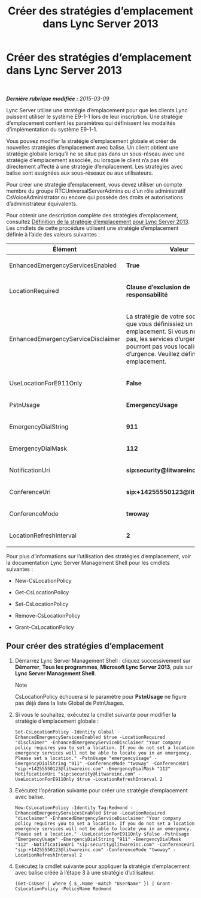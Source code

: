 ﻿---
title: Créer des stratégies d’emplacement dans Lync Server 2013
TOCTitle: Créer des stratégies d’emplacement dans Lync Server 2013
ms:assetid: f1878194-c756-4794-8fa1-15dd2118b4b3
ms:mtpsurl: https://technet.microsoft.com/fr-fr/library/Gg413006(v=OCS.15)
ms:contentKeyID: 49299296
ms.date: 05/20/2016
mtps_version: v=OCS.15
ms.translationtype: HT
---

# Créer des stratégies d’emplacement dans Lync Server 2013

 

_**Dernière rubrique modifiée :** 2015-03-09_

Lync Server utilise une stratégie d’emplacement pour que les clients Lync puissent utiliser le système E9-1-1 lors de leur inscription. Une stratégie d’emplacement contient les paramètres qui définissent les modalités d’implémentation du système E9-1-1.

Vous pouvez modifier la stratégie d’emplacement globale et créer de nouvelles stratégies d’emplacement avec balise. Un client obtient une stratégie globale lorsqu’il ne se situe pas dans un sous-réseau avec une stratégie d’emplacement associée, ou lorsque le client n’a pas été directement affecté à une stratégie d’emplacement. Les stratégies avec balise sont assignées aux sous-réseaux ou aux utilisateurs.

Pour créer une stratégie d’emplacement, vous devez utiliser un compte membre du groupe RTCUniversalServerAdmins ou d’un rôle administratif CsVoiceAdministrator ou encore qui possède des droits et autorisations d’administrateur équivalents.

Pour obtenir une description complète des stratégies d’emplacement, consultez [Définition de la stratégie d’emplacement pour Lync Server 2013](lync-server-2013-defining-the-location-policy.md). Les cmdlets de cette procédure utilisent une stratégie d’emplacement définie à l’aide des valeurs suivantes :


<table>
<colgroup>
<col style="width: 50%" />
<col style="width: 50%" />
</colgroup>
<thead>
<tr class="header">
<th>Élément</th>
<th>Valeur</th>
</tr>
</thead>
<tbody>
<tr class="odd">
<td><p>EnhancedEmergencyServicesEnabled</p></td>
<td><p><strong>True</strong></p></td>
</tr>
<tr class="even">
<td><p>LocationRequired</p></td>
<td><p><strong>Clause d’exclusion de responsabilité</strong></p></td>
</tr>
<tr class="odd">
<td><p>EnhancedEmergencyServiceDisclaimer</p></td>
<td><p>La stratégie de votre société exige que vous définissiez un emplacement. Si vous ne le faites pas, les services d’urgence ne pourront pas vous localiser en cas d’urgence. Veuillez définir un emplacement.</p></td>
</tr>
<tr class="even">
<td><p>UseLocationForE911Only</p></td>
<td><p><strong>False</strong></p></td>
</tr>
<tr class="odd">
<td><p>PstnUsage</p></td>
<td><p><strong>EmergencyUsage</strong></p></td>
</tr>
<tr class="even">
<td><p>EmergencyDialString</p></td>
<td><p><strong>911</strong></p></td>
</tr>
<tr class="odd">
<td><p>EmergencyDialMask</p></td>
<td><p><strong>112</strong></p></td>
</tr>
<tr class="even">
<td><p>NotificationUri</p></td>
<td><p><strong>sip:security@litwareinc.com</strong></p></td>
</tr>
<tr class="odd">
<td><p>ConferenceUri</p></td>
<td><p><strong>sip:+14255550123@litwareinc.com</strong></p></td>
</tr>
<tr class="even">
<td><p>ConferenceMode</p></td>
<td><p><strong>twoway</strong></p></td>
</tr>
<tr class="odd">
<td><p>LocationRefreshInterval</p></td>
<td><p><strong>2</strong></p></td>
</tr>
</tbody>
</table>


Pour plus d’informations sur l’utilisation des stratégies d’emplacement, voir la documentation Lync Server Management Shell pour les cmdlets suivantes :

  - New-CsLocationPolicy

  - Get-CsLocationPolicy

  - Set-CsLocationPolicy

  - Remove-CsLocationPolicy

  - Grant-CsLocationPolicy

## Pour créer des stratégies d’emplacement

1.  Démarrez Lync Server Management Shell : cliquez successivement sur **Démarrer**, **Tous les programmes**, **Microsoft Lync Server 2013**, puis sur **Lync Server Management Shell**.
    
    > [!note]  
    > CsLocationPolicy échouera si le paramètre pour <strong>PstnUsage</strong> ne figure pas déjà dans la liste Global de PstnUsages.

2.  Si vous le souhaitez, exécutez la cmdlet suivante pour modifier la stratégie d’emplacement globale :
    
        Set-CsLocationPolicy -Identity Global -EnhancedEmergencyServicesEnabled $true -LocationRequired "disclaimer" -EnhancedEmergencyServiceDisclaimer "Your company policy requires you to set a location. If you do not set a location emergency services will not be able to locate you in an emergency. Please set a location." -PstnUsage "emergencyUsage" -EmergencyDialString "911" -ConferenceMode "twoway" -ConferenceUri "sip:+14255550123@litwareinc.com" -EmergencyDialMask "112" NotificationUri "sip:security@litwareinc.com" -UseLocationForE911Only $true -LocationRefreshInterval 2

3.  Exécutez l’opération suivante pour créer une stratégie d’emplacement avec balise.
    
        New-CsLocationPolicy -Identity Tag:Redmond - EnhancedEmergencyServicesEnabled $true -LocationRequired "disclaimer" -EnhancedEmergencyServiceDisclaimer "Your company policy requires you to set a location. If you do not set a location emergency services will not be able to locate you in an emergency. Please set a location." -UseLocationForE911Only $false -PstnUsage "EmergencyUsage" -EmergencyDialString "911" -EmergencyDialMask "112" -NotificationUri "sip:security@litwareinc.com" -ConferenceUri "sip:+14255550123@litwareinc.com" -ConferenceMode "twoway" -LocationRefreshInterval 2

4.  Exécutez la cmdlet suivante pour appliquer la stratégie d’emplacement avec balise créée à l’étape 3 à une stratégie d’utilisateur.
    
        (Get-CsUser | where { $_.Name -match "UserName" }) | Grant-CsLocationPolicy -PolicyName Redmond

